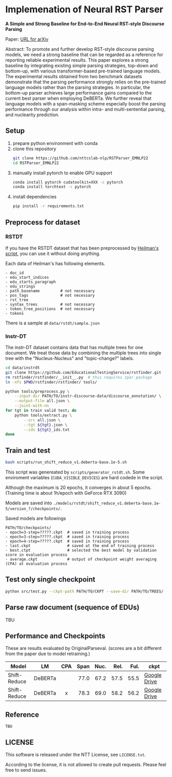 # Implemenation of Neural RST Parser

**A Simple and Strong Baseline for End-to-End Neural RST-style Discourse Parsing**

Paper: [URL for arXiv](https://arxiv.org/abs/2210.08355)

Abstract:
To promote and further develop RST-style discourse parsing models,
we need a strong baseline that can be regarded as a reference for reporting reliable experimental results.
This paper explores a strong baseline by integrating existing simple parsing strategies,
top-down and bottom-up, with various transformer-based pre-trained language models.
The experimental results obtained from two benchmark datasets demonstrate that
the parsing performance strongly relies on the pre-trained language models rather than the parsing strategies.
In particular, the bottom-up parser achieves large performance gains compared to the current best parser when employing DeBERTa.
We further reveal that language models with a span-masking scheme especially boost
the parsing performance through our analysis within intra- and multi-sentential parsing, and nuclearity prediction.


## Setup
1. prepare python environment with conda
2. clone this repository
   ```bash
   git clone https://github.com/nttcslab-nlp/RSTParser_EMNLP22
   cd RSTParser_EMNLP22
   ```
3. manually install pytorch to enable GPU support
   ```bash
   conda install pytorch cudatoolkit=XXX -c pytorch
   conda install torchtext -c pytorch
   ```
4. install dependencies
   ```bash
   pip install -r requirements.txt
   ```

## Preprocess for dataset
### RSTDT
If you have the RSTDT dataset that has been preprocessed
by [Heilman's script](https://github.com/EducationalTestingService/rstfinder.git),
you can use it without doing anything.

Each data of Heilman's has following elements.
```
- doc_id
- edu_start_indices
- edu_starts_paragraph
- edu_strings
- path_basename         # not necessary
- pos_tags              # not necessary
- rst_tree
- syntax_trees          # not necessary
- token_tree_positions  # not necessary
- tokens
```

There is a sample at `data/rstdt/sample.json`


### Instr-DT
The instr-DT dataset contains data that has multiple trees for one document.
We treat those data by combining the multiple trees into single tree
with the "Nucleus-Nucleus" and "topic-change?" labels.
```bash
cd data/instrdt
git clone https://github.com/EducationalTestingService/rstfinder.git
rm rstfinder/rstfinder/__init__.py  # this requires zpar package
ln -nfs $PWD/rstfinder/rstfinder/ tools/

python tools/preprocess.py \
    --input-dir PATH/TO/instr-discourse-data/discourse_annotation/ \
    --output-file all.json \
    --joint-with-nn
for tgt in train valid test; do
    python tools/extract.py \
        --src all.json \
        --tgt ${tgt}.json \
        --ids ${tgt}_ids.txt
done
```


## Train and test
```bash
bash scripts/run_shift_reduce_v1.deberta-base.1e-5.sh
```
This script was genereated by `scripts/generator_rstdt.sh`.
Some enviroment variables (`CUDA_VISIBLE_DEVICES`) are hard codede in the script.

Although the maximum is 20 epochs, it converges in about 5 epochs.
(Training time is about 1h/epoch with GeForce RTX 3090)

Models are saved into `./models/rstdt/shift_reduce_v1.deberta-base.1e-5/version_?/checkpoints/`.

Saved models are followings
```
PATH/TO/checkpoints/
- epoch=3-step=?????.ckpt  # saved in training process
- epoch=3-step=?????.ckpt  # saved in training process
- epoch=4-step=?????.ckpt  # saved in training process
- last.ckpt                # saved at the end of training process
- best.ctpt                # selected the best model by validation score in evaluation process
- average.ckpt             # output of checkpoint weight averaging (CPA) at evaluation process
```


## Test only single checkpoint
```bash
python src/test.py --ckpt-path PATH/TO/CKPT --save-dir PATH/TO/TREES/ --metrics OriginalParseval
```


## Parse raw document (sequence of EDUs)
TBU


## Performance and Checkpoints
These are results evaluated by OriginalParseval.
(scores are a bit different from the paper due to model retraining.)

|Model       |LM     |CPA|Span |Nuc. |Rel. |Ful. |ckpt|
|------------|-------|:-:|----:|----:|----:|----:|----|
|Shift-Reduce|DeBERTa|   | 77.0| 67.2| 57.5| 55.5| [Google Drive](https://drive.google.com/file/d/14CPKfvaGolg5Kd0smBpb2B4un3ZBaJgQ/view?usp=share_link)|
|Shift-Reduce|DeBERTa| x | 78.3| 69.0| 58.2| 56.2| [Google Drive](https://drive.google.com/file/d/1Xt63FI-VfovyjtobM6K5oTBsDq_14SI-/view?usp=share_link)|


## Reference
```text
TBU
```


## LICENSE

This software is released under the NTT License, see `LICENSE.txt`.

According to the license, it is not allowed to create pull requests. Please feel free to send issues.
